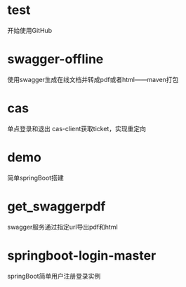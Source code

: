 # test
开始使用GitHub

# swagger-offline
使用swagger生成在线文档并转成pdf或者html——maven打包

# cas
单点登录和退出
cas-client获取ticket，实现重定向

# demo
简单springBoot搭建

# get_swaggerpdf
swagger服务通过指定url导出pdf和html

# springboot-login-master
springBoot简单用户注册登录实例
